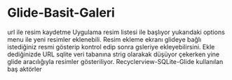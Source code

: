 # Glide-Basit-Galeri
url ile resim kaydetme
Uygulama resim listesi ile başlıyor yukarıdaki options menu ile yeni resimler eklenebili.
Resim ekleme ekranı glideye bağlı istediğiniz resmi gösterip kontrol edip sonra gsleriye ekleyebilirsini.
Ekle dediğinizde URL sqlite veri tabanına strig olarakak düşüyor çekerken yine glide aracılığıyla resimler gösteriliyor.
Recyclerview-SQLite-Glide kullanılan baş aktörler 
